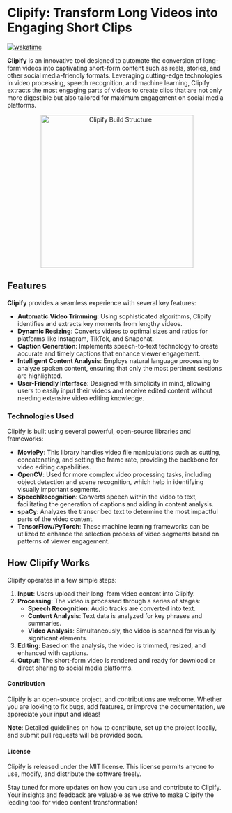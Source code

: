 # Clipify: Transform Long Videos into Engaging Short Clips
[![wakatime](https://wakatime.com/badge/user/04c60a11-7fcd-4d1d-accf-a4bb74ceedec/project/018ef1ac-82f2-4303-a97b-09f0a83b9f44.svg)](https://wakatime.com/badge/user/04c60a11-7fcd-4d1d-accf-a4bb74ceedec/project/018ef1ac-82f2-4303-a97b-09f0a83b9f44)

**Clipify** is an innovative tool designed to automate the conversion of long-form videos into captivating short-form content such as reels, stories, and other social media-friendly formats. Leveraging cutting-edge technologies in video processing, speech recognition, and machine learning, Clipify extracts the most engaging parts of videos to create clips that are not only more digestible but also tailored for maximum engagement on social media platforms.



<p align="center">
  <img src="https://github.com/Aby-ss/Clipify/Clipify Build Structure.jpg" alt="Clipify Build Structure" width="350">
</p>



## Features

**Clipify** provides a seamless experience with several key features:

- **Automatic Video Trimming**: Using sophisticated algorithms, Clipify identifies and extracts key moments from lengthy videos.
- **Dynamic Resizing**: Converts videos to optimal sizes and ratios for platforms like Instagram, TikTok, and Snapchat.
- **Caption Generation**: Implements speech-to-text technology to create accurate and timely captions that enhance viewer engagement.
- **Intelligent Content Analysis**: Employs natural language processing to analyze spoken content, ensuring that only the most pertinent sections are highlighted.
- **User-Friendly Interface**: Designed with simplicity in mind, allowing users to easily input their videos and receive edited content without needing extensive video editing knowledge.

### Technologies Used

Clipify is built using several powerful, open-source libraries and frameworks:

- **MoviePy**: This library handles video file manipulations such as cutting, concatenating, and setting the frame rate, providing the backbone for video editing capabilities.
- **OpenCV**: Used for more complex video processing tasks, including object detection and scene recognition, which help in identifying visually important segments.
- **SpeechRecognition**: Converts speech within the video to text, facilitating the generation of captions and aiding in content analysis.
- **spaCy**: Analyzes the transcribed text to determine the most impactful parts of the video content.
- **TensorFlow/PyTorch**: These machine learning frameworks can be utilized to enhance the selection process of video segments based on patterns of viewer engagement.

## How Clipify Works

Clipify operates in a few simple steps:

1. **Input**: Users upload their long-form video content into Clipify.
2. **Processing**: The video is processed through a series of stages:
   - **Speech Recognition**: Audio tracks are converted into text.
   - **Content Analysis**: Text data is analyzed for key phrases and summaries.
   - **Video Analysis**: Simultaneously, the video is scanned for visually significant elements.
3. **Editing**: Based on the analysis, the video is trimmed, resized, and enhanced with captions.
4. **Output**: The short-form video is rendered and ready for download or direct sharing to social media platforms.

#### Contribution

Clipify is an open-source project, and contributions are welcome. Whether you are looking to fix bugs, add features, or improve the documentation, we appreciate your input and ideas!

**Note**: Detailed guidelines on how to contribute, set up the project locally, and submit pull requests will be provided soon.

#### License

Clipify is released under the MIT license. This license permits anyone to use, modify, and distribute the software freely.

Stay tuned for more updates on how you can use and contribute to Clipify. Your insights and feedback are valuable as we strive to make Clipify the leading tool for video content transformation!
